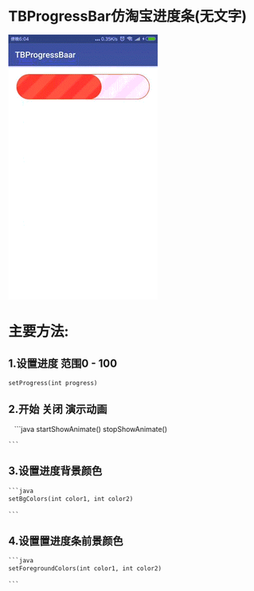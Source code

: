 # TBProgressBar仿淘宝进度条(无文字)


![demo](demo.gif)

# 主要方法:
## 1.设置进度 范围0 - 100
    setProgress(int progress)
## 2.开始 关闭 演示动画
    ```java 
    startShowAnimate()  stopShowAnimate()
    
    ```      
## 3.设置进度背景颜色
    ```java 
    setBgColors(int color1, int color2)
    
    ```
## 4.设置置进度条前景颜色
    ```java 
    setForegroundColors(int color1, int color2)
    
    ```

